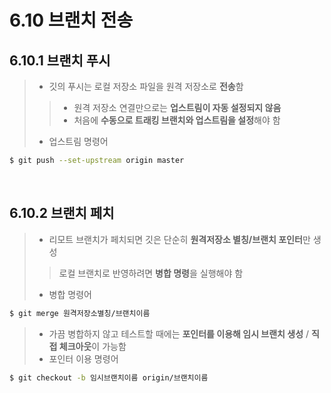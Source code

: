 <h1>6.10 브랜치 전송</h1>

<h2>6.10.1 브랜치 푸시</h2>

> - 깃의 푸시는 로컬 저장소 파일을 원격 저장소로 **전송**함
>> + 원격 저장소 연결만으로는 **업스트림이 자동 설정되지 않음**
>> + 처음에 **수동으로 트래킹 브랜치와 업스트림을 설정**해야 함
> - 업스트림 명령어

```bash
$ git push --set-upstream origin master
```

<br>
<h2>6.10.2 브랜치 페치</h2>

> - 리모트 브랜치가 페치되면 깃은 단순히 **원격저장소 별칭/브랜치 포인터**만 생성
>> 로컬 브랜치로 반영하려면 **병합 명령**을 실행해야 함
> - 병합 명령어

```bash
$ git merge 원격저장소별칭/브랜치이름
```

> - 가끔 병합하지 않고 테스트할 때에는 **포인터를 이용해 임시 브랜치 생성** / **직접 체크아웃**이 가능함
> - 포인터 이용 명령어

```bash
$ git checkout -b 임시브랜치이름 origin/브랜치이름
```